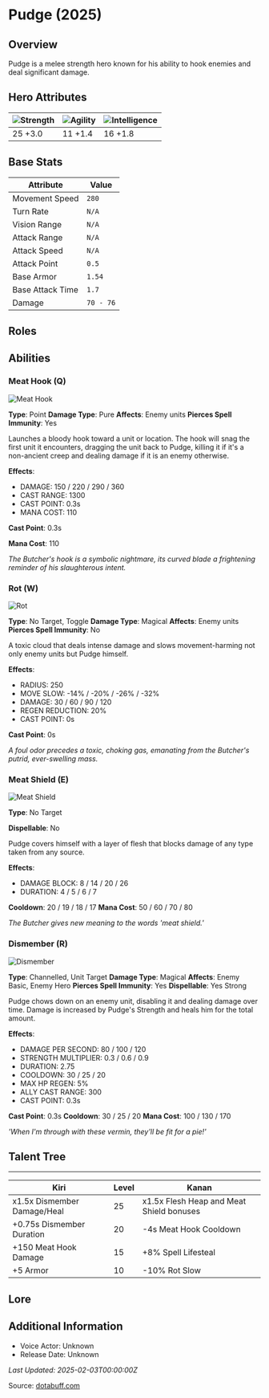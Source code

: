 # Pudge (2025)

## Overview
Pudge is a melee strength hero known for his ability to hook enemies and deal significant damage.

## Hero Attributes
| ![Strength](https://www.dotabuff.com/assets/hero_str-c4c83daf6344eee5758e6634a6535394cdcf03a9a8292076260cbe42b76d1b4c.png) | ![Agility](https://www.dotabuff.com/assets/hero_agi-f7c48b4a53d1a3f879d97d7afce7326b01d4a1a053fec8ea922ac6bbbe7947d7.png) | ![Intelligence](https://www.dotabuff.com/assets/hero_int-b590a71ef3df24fd995abacac069e7dbf3ee126cc67d6969bb3bea8034124232.png) |
|------------------------|------------------------|----------------------------|
| 25 +3.0             | 11 +1.4              | 16 +1.8            |

## Base Stats
| Attribute | Value |
|-----------|-------|
| Movement Speed | `280` |
| Turn Rate | `N/A` |
| Vision Range | `N/A` |
| Attack Range | `N/A` |
| Attack Speed | `N/A` |
| Attack Point | `0.5` |
| Base Armor | `1.54` |
| Base Attack Time | `1.7` |
| Damage | `70 - 76` |

## Roles


## Abilities
### Meat Hook (Q)
![Meat Hook](https://www.dotabuff.com/assets/skills/pudge-meat-hook-5075-98674a79b2376c3abb9541b3da252c4ea3e3397a3a6461800631213533a759f1.jpg)

**Type**: Point
**Damage Type**: Pure
**Affects**: Enemy units
**Pierces Spell Immunity**: Yes


Launches a bloody hook toward a unit or location. The hook will snag the first unit it encounters, dragging the unit back to Pudge, killing it if it's a non-ancient creep and dealing damage if it is an enemy otherwise.

**Effects**:
- DAMAGE: 150 / 220 / 290 / 360
- CAST RANGE: 1300
- CAST POINT: 0.3s
- MANA COST: 110

**Cast Point**: 0.3s

**Mana Cost**: 110

*The Butcher's hook is a symbolic nightmare, its curved blade a frightening reminder of his slaughterous intent.*

### Rot (W)
![Rot](https://www.dotabuff.com/assets/skills/pudge-rot-5076-8a5b598ddde182fff3c2915bf38b90bb6a09c9a250d5d7824b443a8e76ce18bc.jpg)

**Type**: No Target, Toggle
**Damage Type**: Magical
**Affects**: Enemy units
**Pierces Spell Immunity**: No


A toxic cloud that deals intense damage and slows movement-harming not only enemy units but Pudge himself.

**Effects**:
- RADIUS: 250
- MOVE SLOW: -14% / -20% / -26% / -32%
- DAMAGE: 30 / 60 / 90 / 120
- REGEN REDUCTION: 20%
- CAST POINT: 0s

**Cast Point**: 0s



*A foul odor precedes a toxic, choking gas, emanating from the Butcher's putrid, ever-swelling mass.*

### Meat Shield (E)
![Meat Shield](https://www.dotabuff.com/assets/skills/pudge-meat-shield-5074-ac58e8e7a368fe0b790be5ff9ac8a47b000e8f3e1ad03c852dc642bc215fa1db.jpg)

**Type**: No Target



**Dispellable**: No

Pudge covers himself with a layer of flesh that blocks damage of any type taken from any source.

**Effects**:
- DAMAGE BLOCK: 8 / 14 / 20 / 26
- DURATION: 4 / 5 / 6 / 7


**Cooldown**: 20 / 19 / 18 / 17
**Mana Cost**: 50 / 60 / 70 / 80

*The Butcher gives new meaning to the words 'meat shield.'*

### Dismember (R)
![Dismember](https://www.dotabuff.com/assets/skills/pudge-dismember-5077-fc2529a71bf8490c2801c5cec1ba221963d2abc7439a9fdf55e108dd32f887d5.jpg)

**Type**: Channelled, Unit Target
**Damage Type**: Magical
**Affects**: Enemy Basic, Enemy Hero
**Pierces Spell Immunity**: Yes
**Dispellable**: Yes Strong

Pudge chows down on an enemy unit, disabling it and dealing damage over time. Damage is increased by Pudge's Strength and heals him for the total amount.

**Effects**:
- DAMAGE PER SECOND: 80 / 100 / 120
- STRENGTH MULTIPLIER: 0.3 / 0.6 / 0.9
- DURATION: 2.75
- COOLDOWN: 30 / 25 / 20
- MAX HP REGEN: 5%
- ALLY CAST RANGE: 300
- CAST POINT: 0.3s

**Cast Point**: 0.3s
**Cooldown**: 30 / 25 / 20
**Mana Cost**: 100 / 130 / 170

*'When I'm through with these vermin, they'll be fit for a pie!'*


## Talent Tree
------------
Kiri | Level | Kanan
------|--------|-------
x1.5x Dismember Damage/Heal | 25 | x1.5x Flesh Heap and Meat Shield bonuses
+0.75s Dismember Duration | 20 | -4s Meat Hook Cooldown
+150 Meat Hook Damage | 15 | +8% Spell Lifesteal
+5 Armor | 10 | -10% Rot Slow

## Lore
> 

## Additional Information
- Voice Actor: Unknown
- Release Date: Unknown

_Last Updated: 2025-02-03T00:00:00Z_

Source: [dotabuff.com](https://www.dotabuff.com/heroes/pudge/abilities)
